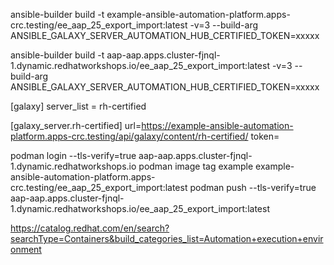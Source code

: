 ansible-builder build -t example-ansible-automation-platform.apps-crc.testing/ee_aap_25_export_import:latest -v=3 --build-arg ANSIBLE_GALAXY_SERVER_AUTOMATION_HUB_CERTIFIED_TOKEN=xxxxx


ansible-builder build -t aap-aap.apps.cluster-fjnql-1.dynamic.redhatworkshops.io/ee_aap_25_export_import:latest -v=3 --build-arg ANSIBLE_GALAXY_SERVER_AUTOMATION_HUB_CERTIFIED_TOKEN=xxxxx

[galaxy]
server_list = rh-certified

[galaxy_server.rh-certified]
url=https://example-ansible-automation-platform.apps-crc.testing/api/galaxy/content/rh-certified/
token=<put your token here>

podman login --tls-verify=true aap-aap.apps.cluster-fjnql-1.dynamic.redhatworkshops.io
podman image tag example example-ansible-automation-platform.apps-crc.testing/ee_aap_25_export_import:latest
podman push --tls-verify=true aap-aap.apps.cluster-fjnql-1.dynamic.redhatworkshops.io/ee_aap_25_export_import:latest


https://catalog.redhat.com/en/search?searchType=Containers&build_categories_list=Automation+execution+environment